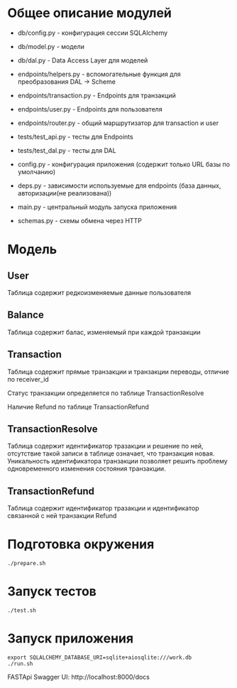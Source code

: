 # Общее описание модулей

* db/config.py - конфигурация сессии SQLAlchemy
* db/model.py - модели 
* db/dal.py - Data Access Layer для моделей
* endpoints/helpers.py - вспомогательные функция для преобразования DAL -> Scheme
* endpoints/transaction.py - Endpoints для транзакций
* endpoints/user.py - Endpoints для пользователя
* endpoints/router.py - общий маршрутизатор для transaction и user

* tests/test_api.py - тесты для Endpoints
* tests/test_dal.py - тесты для DAL

* config.py - конфигурация приложения (содержит только URL базы по умолчанию)
* deps.py - зависимости используемые для endpoints (база данных, авторизации(не реализована))
* main.py - центральный модуль запуска приложения
* schemas.py - схемы обмена через HTTP

# Модель 

## User

Таблица содержит редкоизменяемые данные пользователя

## Balance

Таблица содержит балас, изменяемый при каждой транзакции

## Transaction

Таблица содержит прямые транзакции и транзакции переводы, отличие по receiver_id

Статус транзакции определяется по таблице TransactionResolve

Наличие Refund по таблице TransactionRefund

## TransactionResolve

Таблица содержит идентификатор тразакции и решение по ней, отсутствие такой записи
в таблице означает, что транзакция новая. Уникальность идентификатора транзакции
позволяет решить проблему одновременного изменения состояния транзакции.

## TransactionRefund

Таблица содержит идентификатор тразакции и идентификатор связанной с ней транзакции Refund

# Подготовка окружения

`./prepare.sh`

# Запуск тестов

`./test.sh`

# Запуск приложения

```
export SQLALCHEMY_DATABASE_URI=sqlite+aiosqlite:///work.db
./run.sh
```

FASTApi Swagger UI: http://localhost:8000/docs
